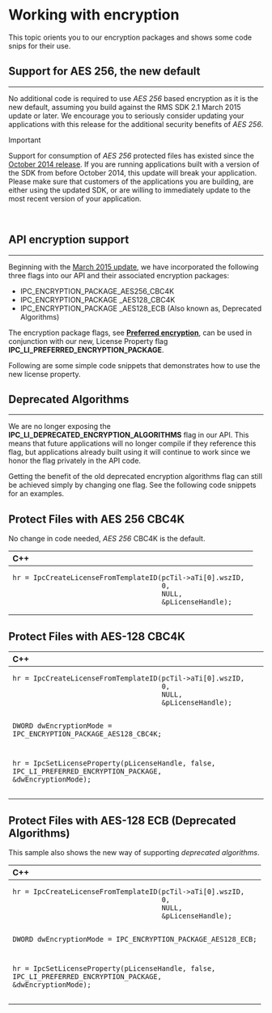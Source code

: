 # Working with encryption

This topic orients you to our encryption packages and shows some code snips for their use.

## Support for AES 256, the new default
---------------------------------------------------------------------------------------------------------------------------------------------------------------------------------------------------------

No additional code is required to use *AES 256* based encryption as it is the new default, assuming you build against the RMS SDK 2.1 March 2015 update or later. We encourage you to seriously consider updating your applications with this release for the additional security benefits of *AES 256*.

> [!IMPORTANT]
> Support for consumption of *AES 256* protected files has existed since the [October 2014 release](release_notes__rtm_.md). If you are running applications built with a version of the SDK from before October 2014, this update will break your application. Please make sure that customers of the applications you are building, are either using the updated SDK, or are willing to immediately update to the most recent version of your application.

 
## API encryption support
-------------------------------------------------------------------------------------------------------------------------------------------------

Beginning with the [March 2015 update](release_notes__rtm_.md), we have incorporated the following three flags into our API and their associated encryption packages:

-   IPC\_ENCRYPTION\_PACKAGE\_AES256\_CBC4K
-   IPC\_ENCRYPTION\_PACKAGE \_AES128\_CBC4K
-   IPC\_ENCRYPTION\_PACKAGE \_AES128\_ECB (Also known as, Deprecated Algorithms)

The encryption package flags, see [**Preferred encryption**](xref:msipc.preferred_encryption), can be used in conjunction with our new, License Property flag **IPC\_LI\_PREFERRED\_ENCRYPTION\_PACKAGE**.

Following are some simple code snippets that demonstrates how to use the new license property.

## Deprecated Algorithms
---------------------------------------------------------------------------------------------------------------------------------------------

We are no longer exposing the **IPC\_LI\_DEPRECATED\_ENCRYPTION\_ALGORITHMS** flag in our API. This means that future applications will no longer compile if they reference this flag, but applications already built using it will continue to work since we honor the flag privately in the API code.

Getting the benefit of the old deprecated encryption algorithms flag can still be achieved simply by changing one flag. See the following code snippets for an examples.

<span id="Protect_Files_with_AES_256_CBC4K"></span><span id="protect_files_with_aes_256_cbc4k"></span><span id="PROTECT_FILES_WITH_AES_256_CBC4K"></span>Protect Files with AES 256 CBC4K
-----------------------------------------------------------------------------------------------------------------------------------------------------------------------------------------

No change in code needed, *AES 256* CBC4K is the default.

<span codelanguage="ManagedCPlusPlus"></span>
<table>
<colgroup>
<col width="100%" />
</colgroup>
<thead>
<tr class="header">
<th align="left">C++</th>
</tr>
</thead>
<tbody>
<tr class="odd">
<td align="left"><pre><code>hr = IpcCreateLicenseFromTemplateID(pcTil-&gt;aTi[0].wszID, 
                                    0, 
                                    NULL, 
                                    &amp;pLicenseHandle);</code></pre></td>
</tr>
</tbody>
</table>

<span id="Protect_Files_with_AES-128_CBC4K"></span><span id="protect_files_with_aes-128_cbc4k"></span><span id="PROTECT_FILES_WITH_AES-128_CBC4K"></span>Protect Files with AES-128 CBC4K
-----------------------------------------------------------------------------------------------------------------------------------------------------------------------------------------

<span codelanguage="ManagedCPlusPlus"></span>
<table>
<colgroup>
<col width="100%" />
</colgroup>
<thead>
<tr class="header">
<th align="left">C++</th>
</tr>
</thead>
<tbody>
<tr class="odd">
<td align="left"><pre><code>hr = IpcCreateLicenseFromTemplateID(pcTil-&gt;aTi[0].wszID, 
                                    0, 
                                    NULL, 
                                    &amp;pLicenseHandle);

DWORD dwEncryptionMode = IPC_ENCRYPTION_PACKAGE_AES128_CBC4K; 

hr = IpcSetLicenseProperty(pLicenseHandle, 
                           false,
                           IPC_LI_PREFERRED_ENCRYPTION_PACKAGE,
                           &amp;dwEncryptionMode);</code></pre></td>
</tr>
</tbody>
</table>

<span id="Protect_Files_with_AES-128_ECB__Deprecated_Algorithms_"></span><span id="protect_files_with_aes-128_ecb__deprecated_algorithms_"></span><span id="PROTECT_FILES_WITH_AES-128_ECB__DEPRECATED_ALGORITHMS_"></span>Protect Files with AES-128 ECB (Deprecated Algorithms)
---------------------------------------------------------------------------------------------------------------------------------------------------------------------------------------------------------------------------------------------------------------------------------

This sample also shows the new way of supporting *deprecated algorithms*.

<span codelanguage="ManagedCPlusPlus"></span>
<table>
<colgroup>
<col width="100%" />
</colgroup>
<thead>
<tr class="header">
<th align="left">C++</th>
</tr>
</thead>
<tbody>
<tr class="odd">
<td align="left"><pre><code>hr = IpcCreateLicenseFromTemplateID(pcTil-&gt;aTi[0].wszID, 
                                    0, 
                                    NULL, 
                                    &amp;pLicenseHandle);

DWORD dwEncryptionMode = IPC_ENCRYPTION_PACKAGE_AES128_ECB;

hr = IpcSetLicenseProperty(pLicenseHandle, 
                           false,
                           IPC_LI_PREFERRED_ENCRYPTION_PACKAGE, 
                           &amp;dwEncryptionMode);</code></pre></td>
</tr>
</tbody>
</table>

 

 



